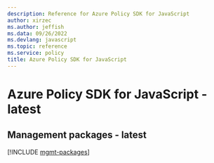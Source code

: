 ```yaml
---
description: Reference for Azure Policy SDK for JavaScript
author: xirzec
ms.author: jeffish
ms.data: 09/26/2022
ms.devlang: javascript
ms.topic: reference
ms.service: policy
title: Azure Policy SDK for JavaScript
---
```

# Azure Policy SDK for JavaScript - latest

## Management packages - latest
[!INCLUDE [mgmt-packages](policy-mgmt-index.md)]